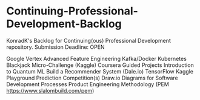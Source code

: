 # Continuing-Professional-Development-Backlog
KonradK's Backlog for Continuing(ous) Professional Development repository. Submission Deadline: OPEN

Google Vertex
Advanced Feature Engineering
Kafka/Docker
Kubernetes
Blackjack Micro-Challenge (Kaggle)
Coursera Guided Projects
  Introduction to Quantum ML
Build a Recommender System (Dale.io)
TensorFlow 
Kaggle Playground Prediction Competition(s)
Draw.io Diagrams for Software Development Processes
Product Engineering Methodology (PEM https://www.slalombuild.com/pem)
